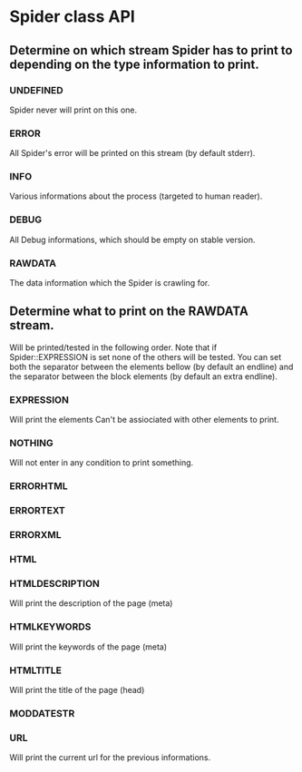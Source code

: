 # Spider class API

## Determine on which stream Spider has to print to depending on the type information to print.
### UNDEFINED
Spider never will print on this one.
### ERROR
All Spider's error will be printed on this stream (by default stderr).
### INFO
Various informations about the process (targeted to human reader).
### DEBUG
All Debug informations, which should be empty on stable version.
### RAWDATA
The data information which the Spider is crawling for.

## Determine what to print on the RAWDATA stream.
Will be printed/tested in the following order. Note that if Spider::EXPRESSION is set none of the others will be tested.
You can set both the separator between the elements bellow (by default an endline) and the separator between the block elements (by default an extra endline).
### EXPRESSION
Will print the elements Can't be assiociated with other elements to print.
### NOTHING
Will not enter in any condition to print something.
### ERRORHTML
### ERRORTEXT
### ERRORXML
### HTML
### HTMLDESCRIPTION
Will print the description of the page (meta)
### HTMLKEYWORDS
Will print the keywords of the page (meta)
### HTMLTITLE
Will print the title of the page (head)
### MODDATESTR
### URL
Will print the current url for the previous informations.